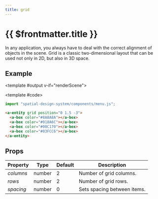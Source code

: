 ```yaml
---
title: grid
---
```


<script setup lang="ts">
import { ref, onMounted } from "vue";
import ComponentExample from "../vue/ComponentExample.vue";

const renderScene = ref(false);

onMounted(async () => {
  try {
    await import("spatial-design-system/components/menu.js");
    renderScene.value = true;
  } catch(e) {
    console.error(e);
  }
});
</script>

# {{ $frontmatter.title }}

In any application, you always have to deal with the correct alignment of objects in the scene. Grid is a classic two-dimensional layout that can be used not only in 2D, but also in 3D space.

## Example

<ComponentExample :fixed="true">

<template #output v-if="renderScene">
<a-entity grid position="0 1.5 -3">
<a-box color="#8A8A8A"></a-box>
<a-box color="#018A6C"></a-box>
<a-box color="#00C170"></a-box>
<a-box color="#03FCC6"></a-box>
</a-entity>
</template>

<template #code>

```js
import "spatial-design-system/components/menu.js";
```

```html
<a-entity grid position="0 1.5 -3">
  <a-box color="#8A8A8A"></a-box>
  <a-box color="#018A6C"></a-box>
  <a-box color="#00C170"></a-box>
  <a-box color="#03FCC6"></a-box>
</a-entity>
```

</template>

</ComponentExample>

## Props

| Property  | Type   | Default | Description                 |
| --------- | ------ | ------- | --------------------------- |
| _columns_ | number | 2       | Number of grid columns.     |
| _rows_    | number | 2       | Number of grid rows.        |
| _spacing_ | number | 0       | Sets spacing between items. |
